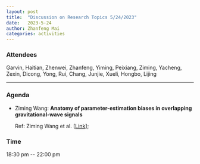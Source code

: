 ```yaml
---
layout: post
title:  "Discussion on Research Topics 5/24/2023"
date:   2023-5-24
author: Zhanfeng Mai
categories: activities
---
```



### Attendees

Garvin, Haitian, Zhenwei, Zhanfeng, Yiming, Peixiang, Ziming, Yacheng, Zexin, Dicong, Yong, Rui, Chang, Junjie, Xueli, Hongbo, Lijing

---

### Agenda


- Ziming Wang: **Anatomy of parameter-estimation biases in overlapping gravitational-wave signals**

  Ref: Ziming Wang et al. [[Link](https://arxiv.org/abs/2304.06734)]; 
      
     
       
  
       
  
       

          
### Time

18:30 pm -- 22:00 pm
